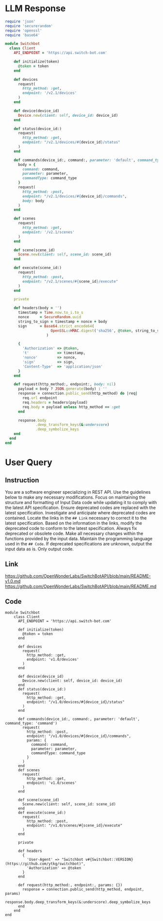# LLM Response
```ruby
require 'json'
require 'securerandom'
require 'openssl'
require 'base64'

module Switchbot
  class Client
    API_ENDPOINT = 'https://api.switch-bot.com'

    def initialize(token)
      @token = token
    end

    def devices
      request(
        http_method: :get,
        endpoint: '/v2.1/devices'
      )
    end

    def device(device_id)
      Device.new(client: self, device_id: device_id)
    end

    def status(device_id:)
      request(
        http_method: :get,
        endpoint: "/v2.1/devices/#{device_id}/status"
      )
    end

    def commands(device_id:, command:, parameter: 'default', command_type: 'command')
      body = {
        command: command,
        parameter: parameter,
        commandType: command_type
      }
      request(
        http_method: :post,
        endpoint: "/v2.1/devices/#{device_id}/commands",
        body: body
      )
    end

    def scenes
      request(
        http_method: :get,
        endpoint: '/v2.1/scenes'
      )
    end

    def scene(scene_id)
      Scene.new(client: self, scene_id: scene_id)
    end

    def execute(scene_id:)
      request(
        http_method: :post,
        endpoint: "/v2.1/scenes/#{scene_id}/execute"
      )
    end

    private

    def headers(body = '')
      timestamp = Time.now.to_i.to_s
      nonce     = SecureRandom.uuid
      string_to_sign = timestamp + nonce + body
      sign      = Base64.strict_encode64(
                     OpenSSL::HMAC.digest('sha256', @token, string_to_sign)
                   )

      {
        'Authorization' => @token,
        't'             => timestamp,
        'nonce'         => nonce,
        'sign'          => sign,
        'Content-Type'  => 'application/json'
      }
    end

    def request(http_method:, endpoint:, body: nil)
      payload = body ? JSON.generate(body) : ''
      response = connection.public_send(http_method) do |req|
        req.url endpoint
        req.headers = headers(payload)
        req.body = payload unless http_method == :get
      end

      response.body
              .deep_transform_keys(&:underscore)
              .deep_symbolize_keys
    end
  end
end
```

# User Query
## Instruction
You are a software engineer specializing in REST API.
Use the guidelines below to make any necessary modifications.
Focus on maintaining the structure and formatting of Input Data code while updating it to comply with the latest API specification.
Ensure deprecated codes are replaced with the latest specification.
Investigate and anticipate where deprecated codes are contained. Locate the links in the `## Link` necessary to correct it to the latest specification.
Based on the information in the links, modify the deprecated code to conform to the latest specification.
Always fix deprecated or obsolete code. Make all necessary changes within the functions provided by the input data.
Maintain the programming language used in the `## Code`.
If deprecated specifications are unknown, output the input data as is.
Only output code.

## Link
https://github.com/OpenWonderLabs/SwitchBotAPI/blob/main/README-v1.0.md
https://github.com/OpenWonderLabs/SwitchBotAPI/blob/main/README.md

## Code
```
module Switchbot
	class Client
	  API_ENDPOINT = 'https://api.switch-bot.com'
  
	  def initialize(token)
		@token = token
	  end
  
	  def devices
		request(
		  http_method: :get,
		  endpoint: 'v1.0/devices'
		)
	  end

	  def device(device_id)
		Device.new(client: self, device_id: device_id)
	  end
	  def status(device_id:)
		request(
		  http_method: :get,
		  endpoint: "/v1.0/devices/#{device_id}/status"
		)
	  end
  
	  def commands(device_id:, command:, parameter: 'default', command_type: 'command')
		request(
		  http_method: :post,
		  endpoint: "/v1.0/devices/#{device_id}/commands",
		  params: {
			command: command,
			parameter: parameter,
			commandType: command_type
		  }
		)
	  end
	  def scenes
		request(
		  http_method: :get,
		  endpoint: 'v1.0/scenes'
		)
	  end

	  def scene(scene_id)
		Scene.new(client: self, scene_id: scene_id)
	  end
	  def execute(scene_id:)
		request(
		  http_method: :post,
		  endpoint: "/v1.0/scenes/#{scene_id}/execute"
		)
	  end

	  private
  
	  def headers
		{
		  'User-Agent' => "Switchbot v#{Switchbot::VERSION} (https://github.com/ytkg/switchbot)",
		  'Authorization' => @token
		}
	  end

	  def request(http_method:, endpoint:, params: {})
		response = connection.public_send(http_method, endpoint, params)
		response.body.deep_transform_keys(&:underscore).deep_symbolize_keys
	  end
	end
end

```